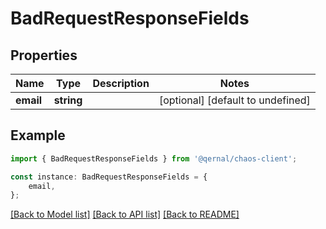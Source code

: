 # BadRequestResponseFields


## Properties

Name | Type | Description | Notes
------------ | ------------- | ------------- | -------------
**email** | **string** |  | [optional] [default to undefined]

## Example

```typescript
import { BadRequestResponseFields } from '@qernal/chaos-client';

const instance: BadRequestResponseFields = {
    email,
};
```

[[Back to Model list]](../README.md#documentation-for-models) [[Back to API list]](../README.md#documentation-for-api-endpoints) [[Back to README]](../README.md)
